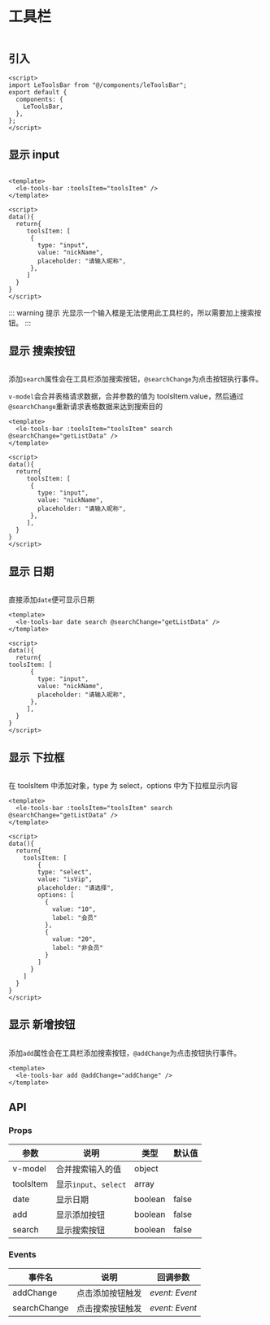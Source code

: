 # 工具栏

<img :src="$withBase('/img/toolsbar.png')">

## 引入

```vue
<script>
import LeToolsBar from "@/components/leToolsBar";
export default {
  components: {
    LeToolsBar,
  },
};
</script>
```

## 显示 input

<img :src="$withBase('/img/input.png')">

```vue
<template>
  <le-tools-bar :toolsItem="toolsItem" />
</template>

<script>
data(){
  return{
     toolsItem: [
      {
        type: "input",
        value: "nickName",
        placeholder: "请输入昵称",
      },
     ]
  }
}
</script>
```

::: warning 提示
光显示一个输入框是无法使用此工具栏的，所以需要加上搜索按钮。
:::

## 显示 搜索按钮

<img :src="$withBase('/img/search.png')">

添加`search`属性会在工具栏添加搜索按钮，`@searchChange`为点击按钮执行事件。

`v-model`会合并表格请求数据，合并参数的值为 toolsItem.value，然后通过`@searchChange`重新请求表格数据来达到搜索目的

```vue
<template>
  <le-tools-bar :toolsItem="toolsItem" search @searchChange="getListData" />
</template>

<script>
data(){
  return{
     toolsItem: [
      {
        type: "input",
        value: "nickName",
        placeholder: "请输入昵称",
      },
     ],
  }
}
</script>
```

## 显示 日期

<img :src="$withBase('/img/date.png')">

直接添加`date`便可显示日期

```vue
<template>
  <le-tools-bar date search @searchChange="getListData" />
</template>

<script>
data(){
  return{
toolsItem: [
      {
        type: "input",
        value: "nickName",
        placeholder: "请输入昵称",
      },
     ],
  }
}
</script>
```

## 显示 下拉框

<img :src="$withBase('/img/select.png')">

在 toolsItem 中添加对象，type 为 select，options 中为下拉框显示内容

```vue
<template>
  <le-tools-bar :toolsItem="toolsItem" search @searchChange="getListData" />
</template>

<script>
data(){
  return{
    toolsItem: [
        {
        type: "select",
        value: "isVip",
        placeholder: "请选择",
        options: [
          {
            value: "10",
            label: "会员"
          },
          {
            value: "20",
            label: "非会员"
          }
        ]
      }
    ]
  }
}
</script>
```

## 显示 新增按钮

<img :src="$withBase('/img/add.png')">

添加`add`属性会在工具栏添加搜索按钮，`@addChange`为点击按钮执行事件。

```vue
<template>
  <le-tools-bar add @addChange="addChange" />
</template>
```

## API

### Props

| 参数      | 说明                  | 类型    | 默认值 |
| --------- | --------------------- | ------- | ------ |
| v-model   | 合并搜索输入的值      | object  |        |
| toolsItem | 显示`input`、`select` | array   |        |
| date      | 显示日期              | boolean | false  |
| add       | 显示添加按钮          | boolean | false  |
| search    | 显示搜索按钮          | boolean | false  |

### Events

| 事件名       | 说明             | 回调参数       |
| ------------ | ---------------- | -------------- |
| addChange    | 点击添加按钮触发 | _event: Event_ |
| searchChange | 点击搜索按钮触发 | _event: Event_ |
